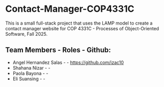 # Contact-Manager-COP4331C

This is a small full-stack project that uses the LAMP model to create a contact manager website for COP 4331C - Processes of Object-Oriented Software, Fall 2025.

## Team Members - Roles - Github:
* Angel Hernandez Salas -  - https://github.com/izac10 
* Shahana Nizar -  - 
* Paola Bayona -  -
* Eli Suansing -  - 
